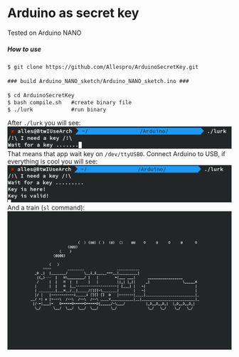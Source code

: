 # Arduino as secret key
Tested on Arduino NANO

##### How to use

```
$ git clone https://github.com/Allespro/ArduinoSecretKey.git

### build Arduino_NANO_sketch/Arduino_NANO_sketch.ino ###

$ cd ArduinoSecretKey
$ bash compile.sh   #create binary file
$ ./lurk            #run binary
```
After ```./lurk``` you will see:
![key_wait.png](https://raw.githubusercontent.com/Allespro/ArduinoSecretKey/master/images/key_wait.png)
That means that app wait key on ```/dev/ttyUSB0```.
Connect Arduino to USB, if everything is cool you will see:
![key_found.png](https://raw.githubusercontent.com/Allespro/ArduinoSecretKey/master/images/key_found.png)
And a train (```sl``` command):
![Train](https://raw.githubusercontent.com/Allespro/ArduinoSecretKey/master/images/chu_chu.png)
